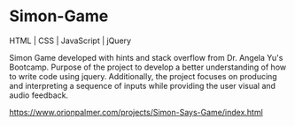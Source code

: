 # Simon-Game
HTML | CSS | JavaScript | jQuery

Simon Game developed with hints and stack overflow from Dr. Angela Yu's Bootcamp. Purpose of the project to develop a better understanding of how to write code using jquery. Additionally, the project focuses on producing and interpreting a sequence of inputs while providing the user visual and audio feedback.

https://www.orionpalmer.com/projects/Simon-Says-Game/index.html
